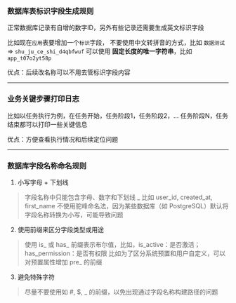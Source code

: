 ### 数据库表标识字段生成规则

正常数据库记录有自增的数字ID，另外有些记录还需要生成英文标识字段

比如现在`应用`表要增加一个`标识`字段，
不要使用中文转拼音的方式，比如 `数据测试` => `shu_ju_ce_shi_d4qbfwuf`
可以使用 **固定长度的唯一字符串**，比如 `app_t07o2yt58p`

优点：后续改名称可以不用去管标识字段内容

---

### 业务关键步骤打印日志

比如以任务执行为例，在任务开始，任务阶段1，任务阶段2，... 任务阶段N，任务结束都可以打印一些关键信息

优点：方便查看执行情况和后续定位问题

---

### 数据库字段名称命名规则

1. 小写字母 + 下划线
> 字段名称中只能包含字母、数字和下划线 _
> 比如 user_id, created_at, first_name
> 不使用驼峰命名法，因为某些数据库（如 PostgreSQL）默认将字段名称转换为小写，可能导致问题

2. 使用前缀来区分字段类型或用途
> 使用 is_ 或 has_ 前缀表示布尔值，比如，is_active：是否激活；has_permission：是否有权限
> 比如为了区分系统预置和用户自定义，可以对预置属性增加 pre_ 的前缀

3. 避免特殊字符
> 尽量不要使用如 #, $, _ 的前缀，以免出现通过字段名称构建路径的问题